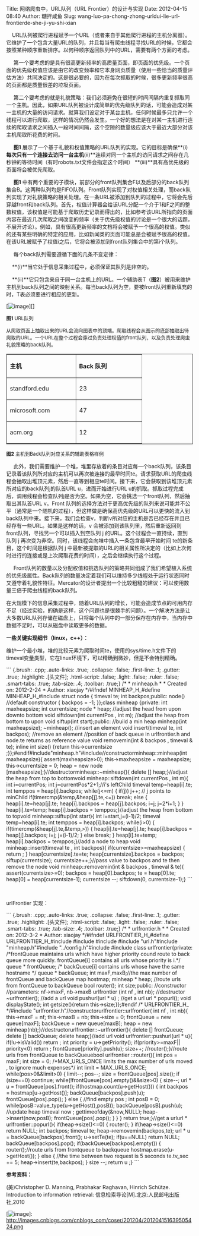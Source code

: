 Title: 网络爬虫中，URL队列（URL Frontier）的设计与实现
Date: 2012-04-15 08:40
Author: 糖拌咸鱼
Slug: wang-luo-pa-chong-zhong-urldui-lie-url-frontierde-she-ji-yu-shi-xian

   
URL队列被爬行进程赋予一个URL（或者来自于其他爬行进程的主机分离器）。它维护了一个包含大量URL的队列，并且每当有爬虫线程寻找URL的时候，它都会按照某种顺序重新排序。以何种顺序返回队列中的URL，需要有两个方面的考虑。

</p>

    
第一个要考虑的是具有很高更新频率的高质量页面，即页面的优先级。一个页面的优先级权值应该是由它的改变频率和它本身网页质量（使用一些恰当的质量评估方法）共同决定的。这是很必要的，因为在每次抓取的时候，很多更新频率很高的页面都是质量很差的垃圾页面。

</p>

    
第二个要考虑的就是礼貌策略：我们必须避免在很短的时间间隔内重复抓取同一个主机。因此，如果URL队列被设计成简单的优先级队列的话，可能会造成对某一主机的大量的访问请求。就算我们设定对于某台主机，任何时候最多只允许一个线程可以进行爬取，这样的情况仍然会发生。一个好的想法是在对某一主机进行连续的爬取请求之间插入一段时间间隔，这个空隙的数量级应该大于最近大部分对该主机爬取所花费的时间。

</p>

     **图1**
展示了一个基于礼貌和权值策略的URL队列的实现。它的目标是确保**(i)**每次只有一个连接去访问一台主机**(ii)**连续对同一个主机的访问请求之间存在几秒钟的等待时间（有时robots.txt文件会指定这个时间）
**(iii)**具有高优先级的页面将会被优先爬取。

</p>

     **图1**
中有两个重要的子模块，前部分的front队列集合F以及后部分的back队列集合B。这两种队列均是FIFO队列。Front队列实现了对权值相关处理，而back队列实现了对礼貌策略的相关处理。在一条URL被添加到队列的过程中，它将会先后穿越front和back队列。首先，权值计算器会给该URL分配一个介于1和F之间的整数权值，该权值是可能基于爬取历史记录而得出的，比如参考该URL所指向的页面内容在最近几次爬取之间改变的频率（关于优先级权值的讨论是一个很大的话题，不展开讨论）。例如，具有很高更新频率的文档将会被赋予一个很高的权值。类似的还有某些明确的特定的应用，比如新闻类的页面可能总是会被赋予很高的权值。在该URL被赋予了权值i之后，它将会被添加到front队列集合中的第i个队列。

</p>

     每个back队列需要遵循下面的几条不变定律：

</p>

    **(i)**当它处于信息采集过程中，必须保证其队列是非空的。

</p>

   
**(ii)**它只包含来自于同一台主机上的URL。一个辅助表T（**图2**）被用来维护主机到back队列之间的映射关系。每当back队列为空，要被front队列重新填充的时，T表必须要进行相应的更新。

</p>

[![image][]][]

</p>

<span><span style="font-size: small;">**图1** URL队列</span></span>

</p>

<span><span
style="font-size: small;">从爬取页面上抽取出来的URL会流向图表中的顶端。爬取线程会从图示的底部抽取出待爬取的URL。一个URL在整个过程会穿过负责处理权值的front队列，以及负责处理爬虫礼貌策略的back队列。</span></span>

</p>

<table border="1" cellpadding="0" cellspacing="0">
</p>
<p>
<tbody>
</p>
<p>
<tr>
</p>
<p>
<td valign="top" width="170">
</p>

**主机**

</p>
<p>
</td>
</p>
<p>
<td valign="top" width="161">
</p>

**Back 队列**

</p>
<p>
</td>
</p>
<p>
</tr>
</p>
<p>
<tr>
</p>
<p>
<td valign="top" width="170">
</p>

standford.edu

</p>
<p>
</td>
</p>
<p>
<td valign="top" width="161">
</p>

23

</p>
<p>
</td>
</p>
<p>
</tr>
</p>
<p>
<tr>
</p>
<p>
<td valign="top" width="170">
</p>

microsoft.com

</p>
<p>
</td>
</p>
<p>
<td valign="top" width="161">
</p>

47

</p>
<p>
</td>
</p>
<p>
</tr>
</p>
<p>
<tr>
</p>
<p>
<td valign="top" width="170">
</p>

acm.org

</p>
<p>
</td>
</p>
<p>
<td valign="top" width="161">
</p>

12

</p>
<p>
</td>
</p>
<p>
</tr>
</p>
<p>
</tbody>
</p>
<p>
</table>
</p>

<span style="font-size: small;"><span>**图2**
主机到Back队列对应关系的辅助表格样例</span></span>

</p>

    
此外，我们需要维护一个堆，堆里存放着的条目对应每一个back队列，该条目记录着该队列所对应的主机可以再次被连接的最早时间te。请求获取URL的爬虫线程会抽取出堆顶元素，然后一直等到相应te时间。接下来，它会获取到该堆顶元素所对应的back队列j的队首URL
u，进而开始进行URL
u的抓取。抓取过程完成后，调用线程会检查队列j是否为空。如果为空，它会挑选一个front队列，然后抽取出其队首URL
v。Front
队列的选择方法对于更高优先级的队列来说可能并不公平（通常是一个随机的过程），但这样做是确保高优先级的URL可以更快的流入到back队列中来。接下来，我们会检查v，判断v所对应的主机是否已经存在并且已经存有一些URL。如果是这样的话，v
会被添加到该队列里，然后重新返回到front队列，寻找另一个可以插入到空队列
j 的URL。这个过程会一直持续，直到队列 j
再次变为非空。同时，该线程会向堆中插入一条包含最早开始时间
te的新条目，这个时间是根据队列 j
中最新被提取的URL的相关属性所决定的（比如上次何时进行的连接或是上次爬取花费的时间），之后会继续执行这个过程。

</p>

    
Front队列的数量以及分配权值和挑选队列的策略共同组成了我们希望植入系统的优先级属性。Back队列的数量决定着我们可以维持多少线程处于运行状态同时又遵守着礼貌性特征。Mercator的设计者提出一个比较粗糙的建议：可以使用数量三倍于爬虫线程的back队列。

</p>

在大规模下的信息采集过程中，随着URL队列的增长，可能会造成节点的可用内存不足（经过实验，的确是这样，这个问题也是很棘手的问题）。一个解决方法是让大多数URL队列存储在磁盘上，只将每个队列中的一部分保存在内存中，当内存中数据不足时，可以从磁盘中读取更多的数据。

</p>

**一些关键实现细节（linux，c++）：**

</p>

维护一个最小堆，堆的比较元素为爬取时间te，使用的sys/time.h文件下的timeval变量类型，它在linux环境下，可以精确到微妙，但是不会特别精确。

</p>
<p>
``` {.brush: .cpp; .auto-links: .true; .collapse: .false; .first-line: .1; .gutter: .true; .highlight: .[头文件]; .html-script: .false; .light: .false; .ruler: .false; .smart-tabs: .true; .tab-size: .4; .toolbar: .true;}
/* * minheap.h * *  Created on: 2012-2-24 *      Author: xiaojay */#ifndef MINHEAP_H_#define MINHEAP_H_#include <sys/time.h>struct node {  timeval te;  int backpos;public:   node() //default constructor {        backpos = -1;    }};class minheap {private:    int maxheapsize; int currentsize; node * heap; //adjust the head from upon downto bottom    void siftdown(int currentPos , int m);   //adjust the heap from bottom to upon    void siftup(int start);public:    //build a min heap   minheap(int maxheapsize);    ~minheap();  //insert an element  void insert(timeval te, int backpos);    //remove an element  //position of back queue in urlfrontier.h and node.te returns as reference value void removemin(int & backpos , timeval & te);    inline int size()  {return this->currentsize ;}};#endif#include"minheap.h"#include<assert.h>//constructorminheap::minheap(int maxheapsize){ assert(maxheapsize>0);    this->maxheapsize = maxheapsize;  this->currentsize = 0;    heap = new node [maxheapsize];}//destructorminheap::~minheap(){  delete [] heap;}//adjust the heap from top to bottomvoid minheap::siftdown(int currentPos , int m){  int i=currentPos;    int j=currentPos*2+1;//i's leftChild timeval temp=heap[i].te; int temppos = heap[i].backpos;   while(j<=m)   {        if(j<m&&timercmp(&heap[j].te,&heap[j+1].te,>)) j++; // j points to minChild        if(timercmp(&temp,&heap[j].te,<=)) break;     else         {            heap[i].te=heap[j].te;           heap[i].backpos = heap[j].backpos;           i=j;         j=2*i+1;     }    }    heap[i].te=temp; heap[i].backpos = temppos;}//adjust the heap from bottom to topvoid minheap::siftup(int start){   int i=start,j=(i-1)/2;   timeval temp=heap[i].te; int temppos = heap[i].backpos;   while(i>0)    {        if(timercmp(&heap[j].te,&temp,>))     {            heap[i].te=heap[j].te;           heap[i].backpos = heap[j].backpos;           i=j;         j=(i-1)/2;       }        else break;  }    heap[i].te=temp; heap[i].backpos = temppos;}//add a node to heap void minheap::insert(timeval te , int backpos){  if(currentsize>=maxheapsize)  {        return ; }    heap[currentsize].te=te; heap[currentsize].backpos = backpos; siftup(currentsize); currentsize++;}//pass value to backpos and te then remove the node void minheap::removemin(int & backpos , timeval & te){    assert(currentsize>=0);   backpos = heap[0].backpos;   te = heap[0].te; heap[0] = heap[currentsize-1];   currentsize --;  siftdown(0, currentsize-1);}
```

</p>

 

</p>

urlFrontier 实现：

</p>
<p>
``` {.brush: .cpp; .auto-links: .true; .collapse: .false; .first-line: .1; .gutter: .true; .highlight: .[头文件]; .html-script: .false; .light: .false; .ruler: .false; .smart-tabs: .true; .tab-size: .4; .toolbar: .true;}
/* * urlfrontier.h * *  Created on: 2012-3-2 *      Author: xiaojay */#ifndef URLFRONTIER_H_#define URLFRONTIER_H_#include <queue>#include <map>#include <string>#include "url.h"#include "minheap.h"#include "../config.h"#include <time.h>#include <sys/time.h>class urlfrontier{private:  /*frontQueue maintains urls which have higher priority     cound route to back queue more quickly.    frontQueue[i] contains all urls whose priority is i.*/   queue<url *> * frontQueue; /*     backQueue[i] contains urls whose have the same hostname    */   queue<url *> * backQueue;  int maxF,maxB;//the max number of frontQueue and backQueue   map<string,int> hostmap;   minheap * heap;  //route urls from frontQueue to backQueue    bool router();   int size;public:  //constructor    //parameters: nf->maxF, nb->maxB   urlfrontier (int nf , int nb);   //destructor ~urlfrontier();  //add a url  void pushurl(url * u) ;  //get a url  url * popurl();  void displayState(); int getsize(){return this->size;}};#endif /* URLFRONTIER_H_ */#include "urlfrontier.h"//constructorurlfrontier::urlfrontier( int nf , int nb){ this->maxF = nf;  this->maxB = nb;  this->size = 0;   frontQueue = new queue<url *>[maxF];   backQueue  = new queue<url *>[maxB];   heap = new minheap(nb);}//destructorurlfrontier::~urlfrontier(){  delete [] frontQueue;    delete [] backQueue; delete heap;}//add url void urlfrontier::pushurl(url * u){    if(!u->isValid()) return ;    int priority = u->getPriority();  if(priority>=maxF|| priority<0) return ;   frontQueue[priority].push(u);    size++;  //router();}//route urls from frontQueue to backQueuebool urlfrontier ::router(){ int pos = maxF;  int size = 0;    /*MAX_URLS_ONCE limits the max number of urls moved ,    to ignore much expenses*/    int limit = MAX_URLS_ONCE;   while(pos>0&&limit>0)  {        limit--;     pos--;       size = frontQueue[pos].size();       if (size==0) continue;       while(!frontQueue[pos].empty()&&size>0)       {            size--;          url * u = frontQueue[pos].front();           if(hostmap.count(u->getHost()))           {                int backpos = hostmap[u->getHost()];              backQueue[backpos].push(u);              frontQueue[pos].pop();           }            else         {                //find empty pos ;               int posB = 0;                while(posB<maxB&&!backQueue[posB].empty()) posB++;                if(posB==maxB)               {                    frontQueue[pos].pop();                   frontQueue[pos].push(u);                 continue;                }                //update the hostmap             hostmap.insert(map<string,int>::value_type(u->getHost(),posB));             backQueue[posB].push(u);             //update heap                timeval now ;                gettimeofday(&now,NULL);             heap->insert(now,posB);               frontQueue[pos].pop();           }        }    }    return true;}//get a urlurl * urlfrontier::popurl(){  if(heap->size()<=0)    {        router();    }    if(heap->size()<=0) return NULL;   int backpos; timeval te;  heap->removemin(backpos,te);  url * u = backQueue[backpos].front();    u->setTe(te); if(u==NULL) return NULL; backQueue[backpos].pop();    if(backQueue[backpos].empty())   {        router();//route urls from frontqueue to backqueue       hostmap.erase(u->getHost());  }    else {        //the time between two request is 5 seconds      te.tv_sec += 5;      heap->insert(te,backpos); }    size --; return u ;}
```

</p>

**参考资料：**

</p>

(美)Christopher D. Manning, Prabhakar Raghavan, Hinrich Schütze.
Introduction to information retrieval:
信息检索导论[M].北京:人民邮电出版社,2010

</p>

  [image]: http://images.cnblogs.com/cnblogs_com/coser/201204/201204151639504585.png
    "image"
  [![image][]]: http://images.cnblogs.com/cnblogs_com/coser/201204/201204151639505424.png
